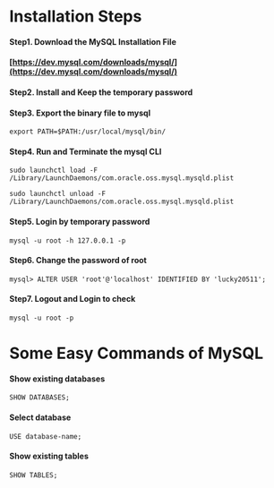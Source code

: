 # Installation Steps

#### Step1. Download the MySQL Installation File

#### [https://dev.mysql.com/downloads/mysql/](https://dev.mysql.com/downloads/mysql/)

#### Step2. Install and Keep the temporary password

#### Step3. Export the binary file to mysql

```
export PATH=$PATH:/usr/local/mysql/bin/
```

#### Step4. Run and Terminate the mysql CLI

```
sudo launchctl load -F /Library/LaunchDaemons/com.oracle.oss.mysql.mysqld.plist
```

```
sudo launchctl unload -F /Library/LaunchDaemons/com.oracle.oss.mysql.mysqld.plist
```

#### Step5. Login by temporary password

```
mysql -u root -h 127.0.0.1 -p
```

#### Step6. Change the password of root

```
mysql> ALTER USER 'root'@'localhost' IDENTIFIED BY 'lucky20511';
```

#### Step7. Logout and Login to check

```
mysql -u root -p
```

# Some Easy Commands of MySQL

#### Show existing databases

```
SHOW DATABASES;
```

#### Select database

```
USE database-name;
```

#### Show existing tables

```
SHOW TABLES;
```



